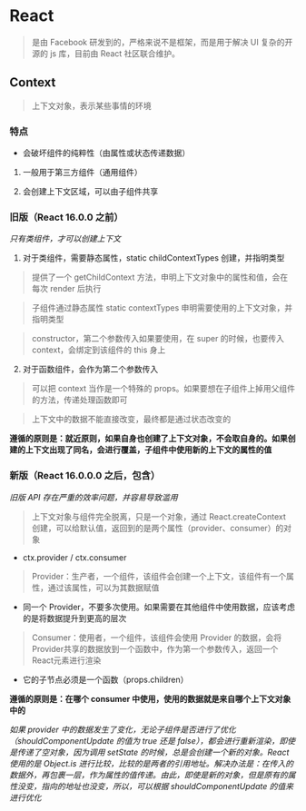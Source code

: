 # React

> 是由 Facebook 研发到的，严格来说不是框架，而是用于解决 UI 复杂的开源的 js 库，目前由 React 社区联合维护。

## Context

> 上下文对象，表示某些事情的环境

### 特点

- 会破坏组件的纯粹性（由属性或状态传递数据）

1. 一般用于第三方组件（通用组件）

2. 会创建上下文区域，可以由子组件共享

### 旧版（React 16.0.0 之前）

_只有类组件，才可以创建上下文_

1. 对于类组件，需要静态属性，static childContextTypes 创建，并指明类型

> 提供了一个 getChildContext 方法，申明上下文对象中的属性和值，会在每次 render 后执行

> 子组件通过静态属性 static contextTypes 申明需要使用的上下文对象，并指明类型

> constructor，第二个参数传入如果要使用，在 super 的时候，也要传入 context，会绑定到该组件的 this 身上

2. 对于函数组件，会作为第二个参数传入

> 可以把 context 当作是一个特殊的 props。如果要想在子组件上掉用父组件的方法，传递处理函数即可

> 上下文中的数据不能直接改变，最终都是通过状态改变的

**遵循的原则是：就近原则，如果自身也创建了上下文对象，不会取自身的。如果创建的上下文出现了同名，会进行覆盖，子组件中使用新的上下文的属性的值**

### 新版（React 16.0.0.0 之后，包含）

_旧版 API 存在严重的效率问题，并容易导致滥用_

> 上下文对象与组件完全脱离，只是一个对象，通过 React.createContext 创建，可以给默认值，返回到的是两个属性（provider、consumer）的对象

- ctx.provider / ctx.consumer

> Provider：生产者，一个组件，该组件会创建一个上下文，该组件有一个属性，通过该属性，可以为其数据赋值

- 同一个 Provider，不要多次使用。如果需要在其他组件中使用数据，应该考虑的是将数据提升到更高的层次

> Consumer：使用者，一个组件，该组件会使用 Provider 的数据，会将Provider共享的数据放到一个函数中，作为第一个参数传入，返回一个React元素进行渲染

- 它的子节点必须是一个函数（props.children）

**遵循的原则是：在哪个 consumer 中使用，使用的数据就是来自哪个上下文对象中的**

_如果 provider 中的数据发生了变化，无论子组件是否进行了优化（shouldComponentUpdate 的值为 true 还是 false），都会进行重新渲染，即使是传递了空对象，因为调用 setState 的时候，总是会创建一个新的对象。React 使用的是 Object.is 进行比较，比较的是两者的引用地址。解决办法是：在传入的数据外，再包裹一层，作为属性的值传递。由此，即使是新的对象，但是原有的属性没变，指向的地址也没变，所以，可以根据 shouldComponentUpdate 的值来进行优化_
